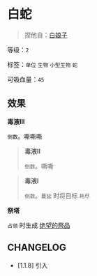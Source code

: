 # 白蛇

> 捏他自：[白娘子](https://zh.wikipedia.org/wiki/%E7%99%BD%E5%A8%98%E5%AD%90)

等级：`2`

标签：`单位` `生物` `小型生物` `蛇`

可吸血量：`45`

## 效果

**毒液III**

`倒数`。嘶嘶嘶

> **毒液II**
>
> `倒数`。嘶嘶

> **毒液I**
>
> `倒数`。`蔓延` 时将目标 `耗尽`

**祭塔**

`占领` 时生成 [绝望的祭品](绝望的祭品.md)

## CHANGELOG

- [1.1.8] 引入
